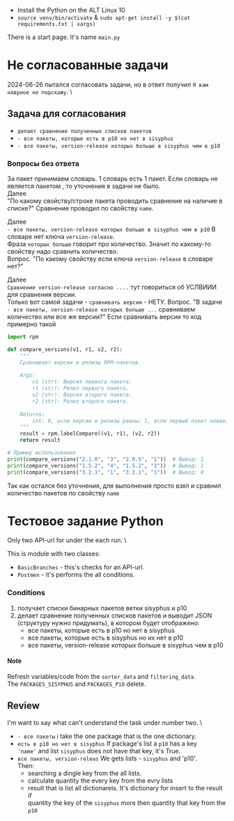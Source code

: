 - Install the Python on the ALT Linux 10
- `source venv/bin/activate` & `sudo apt-get install -y $(cat requirements.txt | xargs)`


There is a start page. It's name `main.py`
# Не согласованные задачи
2024-06-26 пытался согласовать задачи, но в ответ получил `Я вам наврное не подскажу`. \ 
## Задача для согласования
 - `делает сравнение полученных списков пакетов`
 - `- все пакеты, которые есть в p10 но нет в sisyphus`
 - `- все пакеты, version-release которых больше в sisyphus чем в p10`
### Вопросы без ответа 
За пакет принимаем словарь. 1 словарь есть 1 пакет. Если словарь не является пакетом , то уточнения в задачи не было. \
Далее \
"По какому свойству/строке пакета проводить сравнение на наличие в списке?"
Сравнение проводил по свойству `name`.

Далее \
`- все пакеты, version-release которых больше в sisyphus чем в p10` В словаре нет ключа `version-release`. \
Фраза `которых больше` говорит про количество. Значит по какому-то свойству надо сравнить количество. \
Вопрос. "По какому свойству если ключа `version-release` в словаре нет?"

Далее \
`Сравнение version-release согласно ....` тут говориться об УСЛВИИИ для сравнения версии. \
Только вот самой задачи - `сравнивать версии` - НЕТУ.
Вопрос. "В задаче `- все пакеты, version-release которых больше ...` сравниваем количество или все же версии?"
Если сравнивать версии то код примерно такой
```python
import rpm

def compare_versions(v1, r1, v2, r2):
    """
    Сравнивает версии и релизы RPM-пакетов.
    
    Args:
        v1 (str): Версия первого пакета.
        r1 (str): Релиз первого пакета.
        v2 (str): Версия второго пакета.
        r2 (str): Релиз второго пакета.
    
    Returns:
        int: 0, если версии и релизы равны; 1, если первый пакет новее; -1, если второй пакет новее.
    """
    result = rpm.labelCompare((v1, r1), (v2, r2))
    return result

# Пример использования
print(compare_versions("2.1.0", "3", "2.0.5", "1"))  # Вывод: 1
print(compare_versions("1.5.2", "4", "1.5.2", "3"))  # Вывод: 1
print(compare_versions("3.2.1", "1", "3.2.1", "1"))  # Вывод: 0

```

Так как остался без уточнения, для выполнения просто взял и сравнил количество пакетов по свойству `name`


# Тестовое задание Python
Only two API-url for under the each run. \

This is module with two classes:
 - `BasicBranches` - this's checks for an API-url.  
 - `Postmen` - it's performs the all conditions.

### Conditions
1) получает списки бинарных пакетов ветки sisyphus и p10
2) делает сравнение полученных списков пакетов и выводит JSON (структуру нужно придумать), в котором будет отображено:
   - все пакеты, которые есть в p10 но нет в sisyphus
   - все пакеты, которые есть в sisyphus но их нет в p10
   - все пакеты, version-release которых больше в sisyphus чем в p10



#### Note
Refresh variables/code from the `sorter_data` and `filtering_data`. \
The `PACKAGES_SISYPHUS` and `PACKAGES_P10` delete.

## Review
I'm want to say what can't understand the task under number two. \ 
 - `- все пакеты` i take the one package that is the one dictionary.
 - `есть в p10 но нет в sisyphus` If package's list a `p10` has a key \
 `'name'` and list `sisyphus` does not have that key, it's True.  
 - `все пакеты, version-releas`  We gets lists - `sisyphus` and 'p10'. \
   Then:
    - searching a dingle key from the all lists.
    -  calculate quantity the every key from the evry lists
    - result that is list all dictionareis. It's dictionary for insert to the result if \
     quantity the key of the `sisyphus` more then quantity that key from the `p10`


